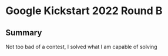 # Google Kickstart 2022 Round B

## Summary

Not too bad of a contest, I solved what I am capable of solving

